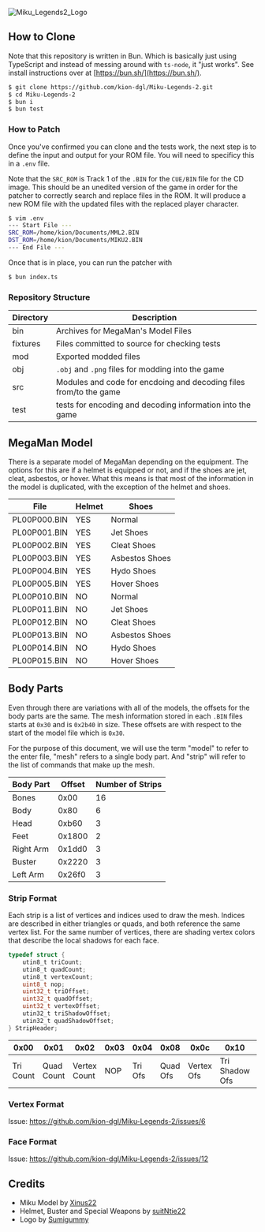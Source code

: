 ![Miku_Legends2_Logo](https://github.com/user-attachments/assets/8c32c8fc-444b-4f93-b298-6d3a05ea6d1c)

## How to Clone

Note that this repository is written in Bun. Which is basically just using TypeScript and instead of messing around with `ts-node`, it "just works". 
See install instructions over at [https://bun.sh/](https://bun.sh/). 

```bash
$ git clone https://github.com/kion-dgl/Miku-Legends-2.git
$ cd Miku-Legends-2
$ bun i
$ bun test
```

### How to Patch

Once you've confirmed you can clone and the tests work, the next step is to define the input and output for your ROM file.
You will need to specificy this in a `.env` file.

Note that the `SRC_ROM` is Track 1 of the `.BIN` for the `CUE/BIN` file for the CD image. This should be an unedited version
of the game in order for the patcher to correctly search and replace files in the ROM. It will produce a new ROM file with
the updated files with the replaced player character.

```bash
$ vim .env
--- Start File ---
SRC_ROM=/home/kion/Documents/MML2.BIN
DST_ROM=/home/kion/Documents/MIKU2.BIN
--- End File ---
```

Once that is in place, you can run the patcher with 

```bash
$ bun index.ts
```

### Repository Structure


| Directory | Description | 
| ---- | ------ | 
| bin | Archives for MegaMan's Model Files |
| fixtures | Files committed to source for checking tests |
| mod | Exported modded files |
| obj | `.obj` and `.png` files for modding into the game|
| src | Modules and code for encdoing and decoding files from/to the game |
| test | tests for encoding and decoding information into the game |


## MegaMan Model

There is a separate model of MegaMan depending on the equipment. 
The options for this are if a helmet is equipped or not, and if the shoes are jet, cleat, asbestos, or hover.
What this means is that most of the information in the model is duplicated, with the exception of the helmet and shoes.

| File | Helmet | Shoes |
| ---- | ------ | ---- |
| PL00P000.BIN | YES | Normal | 
| PL00P001.BIN | YES | Jet Shoes | 
| PL00P002.BIN | YES | Cleat Shoes | 
| PL00P003.BIN | YES | Asbestos Shoes | 
| PL00P004.BIN | YES | Hydo Shoes | 
| PL00P005.BIN | YES | Hover Shoes | 
| PL00P010.BIN | NO | Normal | 
| PL00P011.BIN | NO | Jet Shoes | 
| PL00P012.BIN | NO | Cleat Shoes | `
| PL00P013.BIN | NO | Asbestos Shoes | 
| PL00P014.BIN | NO | Hydo Shoes | 
| PL00P015.BIN | NO | Hover Shoes | 

## Body Parts

Even through there are variations with all of the models, the offsets for the body parts are the same.
The mesh information stored in each `.BIN` files starts at `0x30` and is `0x2b40` in size.
These offsets are with respect to the start of the model file which is `0x30`.

For the purpose of this document, we will use the term "model" to refer to the enter file,
"mesh" refers to a single body part. And "strip" will refer to the list of commands that make up the mesh.

| Body Part| Offset| Number of Strips |
| --------| ----- | ---------------- |
| Bones| 0x00| 16 | 
| Body| 0x80 | 6 |
| Head| 0xb60 | 3 |
| Feet| 0x1800 | 2 |
| Right Arm| 0x1dd0 | 3 |
| Buster| 0x2220 | 3 |
| Left Arm| 0x26f0 | 3 |

### Strip Format

Each strip is a list of vertices and indices used to draw the mesh. 
Indices are described in either triangles or quads, and both reference the same vertex list.
For the same number of vertices, there are shading vertex colors that describe the local shadows for each face.

```c
typedef struct {
    utin8_t triCount;
    utin8_t quadCount;
    utin8_t vertexCount;
    uint8_t nop;
    uint32_t triOffset;
    uint32_t quadOffset;
    uint32_t vertexOffset;
    utin32_t triShadowOffset;
    utin32_t quadShadowOffset;
} StripHeader;
```

| 0x00 | 0x01 | 0x02 | 0x03 | 0x04 | 0x08 | 0x0c | 0x10 | 0x14 | 
| --------| ----- | ---------------- | ----- | ---- | ----- | ---- | ----- | --- |
| Tri Count | Quad Count  | Vertex Count | NOP | Tri Ofs | Quad Ofs | Vertex Ofs | Tri Shadow Ofs | Quad Shadow Ofs |

### Vertex Format

Issue: https://github.com/kion-dgl/Miku-Legends-2/issues/6

### Face Format

Issue: https://github.com/kion-dgl/Miku-Legends-2/issues/12

## Credits

- Miku Model by [Xinus22](https://x.com/xinus22)
- Helmet, Buster and Special Weapons by [suitNtie22](https://x.com/suitNtie22)
- Logo by [Sumigummy](https://x.com/SumiGummy)
